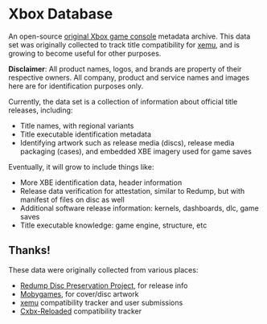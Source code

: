 Xbox Database
=============

An open-source [original Xbox game console](https://en.wikipedia.org/wiki/Xbox_(console)) metadata archive. This data set was originally collected to track title compatibility for [xemu](https://xemu.app), and is growing to become useful for other purposes.

**Disclaimer**: All product names, logos, and brands are property of their respective owners. All company, product and service names and images here are for identification purposes only.

Currently, the data set is a collection of information about official title releases, including:
* Title names, with regional variants
* Title executable identification metadata
* Identifying artwork such as release media (discs), release media packaging (cases), and embedded XBE imagery used for game saves

Eventually, it will grow to include things like:
* More XBE identification data, header information
* Release data verification for attestation, similar to Redump, but with manifest of files on disc as well
* Additional software release information: kernels, dashboards, dlc, game saves
* Title executable knowledge: game engine, structure, etc

Thanks!
-------
These data were originally collected from various places:

* [Redump Disc Preservation Project](http://redump.org/), for release info
* [Mobygames](https://www.mobygames.com/), for cover/disc artwork
* [xemu](https://xemu.app) compatibility tracker and user submissions
* [Cxbx-Reloaded](https://cxbx-reloaded.co.uk/) compatibility tracker
